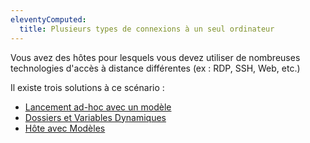```yaml
---
eleventyComputed:
  title: Plusieurs types de connexions à un seul ordinateur
---
```

Vous avez des hôtes pour lesquels vous devez utiliser de nombreuses technologies d'accès à distance différentes (ex : RDP, SSH, Web, etc.)

Il existe trois solutions à ce scénario :

* [Lancement ad-hoc avec un modèle](/rdm/mac/kb/rdm-windows/how-to-articles/adhoc-launch-with-template/)  
* [Dossiers et Variables Dynamiques](/rdm/mac/kb/rdm-windows/how-to-articles/multiple-types-connections/folders-dynamic-variables/)  
* [Hôte avec Modèles](/rdm/mac/kb/rdm-windows/how-to-articles/multiple-types-connections/host-with-templates/)
